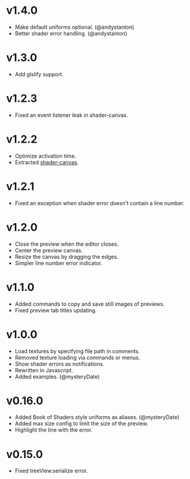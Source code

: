 # v1.4.0

- Make default uniforms optional. (@andystanton)
- Better shader error handling. (@andystanton)

# v1.3.0

- Add glslify support.

# v1.2.3

- Fixed an event listener leak in shader-canvas.

# v1.2.2

- Optimize activation time.
- Extracted [shader-canvas](https://github.com/fordhurley/shader-canvas).

# v1.2.1

- Fixed an exception when shader error doesn't contain a line number.

# v1.2.0

- Close the preview when the editor closes.
- Center the preview canvas.
- Resize the canvas by dragging the edges.
- Simpler line number error indicator.

# v1.1.0

- Added commands to copy and save still images of previews.
- Fixed preview tab titles updating.

# v1.0.0

- Load textures by specifying file path in comments.
- Removed texture loading via commands or menus.
- Show shader errors as notifications.
- Rewritten in Javascript.
- Added examples. (@mysteryDate)

# v0.16.0

- Added Book of Shaders style uniforms as aliases. (@mysteryDate)
- Added max size config to limit the size of the preview.
- Highlight the line with the error.

# v0.15.0

- Fixed treeView.serialize error.
